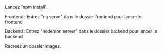 Lancez "npm install".

Frontend :
Entrez "ng serve" dans le dossier frontend pour lancer le frontend.

Backend :
Entrez "nodemon server" dans le dossier backend pour lancer le backend.

Recréez un dossier images.